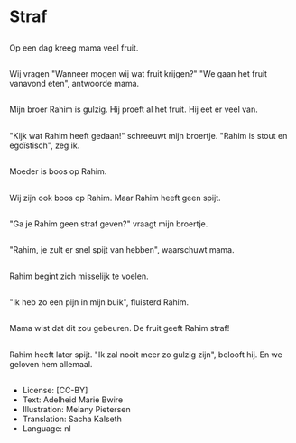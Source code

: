 # Straf

##
Op een dag kreeg mama veel fruit.

##
Wij vragen "Wanneer mogen wij wat fruit krijgen?" "We gaan het fruit vanavond eten", antwoorde mama.

##
Mijn broer Rahim is gulzig. Hij proeft al het fruit. Hij eet er veel van.

##
"Kijk wat Rahim heeft gedaan!" schreeuwt mijn broertje. "Rahim is stout en egoïstisch", zeg ik.

##
Moeder is boos op Rahim.

##
Wij zijn ook boos op Rahim. Maar Rahim heeft geen spijt.

##
"Ga je Rahim geen straf geven?" vraagt mijn broertje.

##
"Rahim, je zult er snel spijt van hebben", waarschuwt mama.

##
Rahim begint zich misselijk te voelen.

##
"Ik heb zo een pijn in mijn buik", fluisterd Rahim.

##
Mama wist dat dit zou gebeuren. De fruit geeft Rahim straf!

##
Rahim heeft later spijt. "Ik zal nooit meer zo gulzig zijn", belooft hij. En we geloven hem allemaal.

##
* License: [CC-BY]
* Text: Adelheid Marie Bwire
* Illustration: Melany Pietersen
* Translation: Sacha Kalseth
* Language: nl
